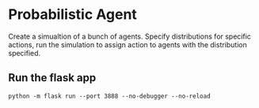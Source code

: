 # Probabilistic Agent

Create a simualtion of a bunch of agents. Specify distributions for specific actions, run the simulation to assign action to agents with the distribution specified.

## Run the flask app

```
python -m flask run --port 3888 --no-debugger --no-reload
```